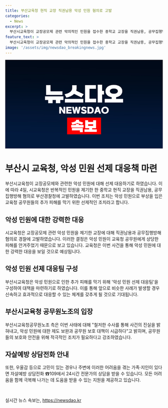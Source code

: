 ```yaml
---
title: 부산교육청 현직 교장 직권남용 악성 민원 혐의로 고발
categories:
  - News
excerpt: >
  부산시교육청이 교장공모제 관련 악의적인 민원을 접수한 중학교 교장을 직권남용, 공무집행방해 혐의로 고발했다. 이로써 관련 사망 사건과의 인과관계가 의심되면서 추가 조사가 필요하다는 입장이다. 또한 악성 민원에 대비하기 위해 악성 민원 선제 대응팀을 구성하여 대책을 마련하기로 결정했다. 이에 대한 관련 공무원 단체의 요구도 나왔으며, 추가 피해 방지를 위한 보완과 보호 대책을 시급하다고 강조했다.
feature_text: >
  부산시교육청이 교장공모제 관련 악의적인 민원을 접수한 중학교 교장을 직권남용, 공무집행방해 혐의로 고발했다. 이로써 관련 사망 사건과의 인과관계가 의심되면서 추가 조사가 필요하다는 입장이다. 또한 악성 민원에 대비하기 위해 악성 민원 선제 대응팀을 구성하여 대책을 마련하기로 결정했다. 이에 대한 관련 공무원 단체의 요구도 나왔으며, 추가 피해 방지를 위한 보완과 보호 대책을 시급하다고 강조했다.
image: '/assets/img/newsdao_breakingnews.jpg'
---
```


<p><img src="/assets/img/newsdao_breakingnews.jpg" alt="cryptoinkorea 속보" /></p>

<h1 data-ke-size="size26"><b>부산시 교육청, 악성 민원 선제 대응책 마련</b></h1>

<p data-ke-size="size16"></p>

<p data-ke-size="size16">부산시교육청이 교장공모제와 관련한 악성 민원에 대해 선제 대응하기로 하였습니다. 이에 따라 4일, 시교육청은 반복적인 민원을 제기한 한 중학교 현직 교장을 직권남용, 공무집행방해 혐의로 부산경찰청에 고발하였습니다. 이번 조치는 악성 민원으로 부상을 입은 교육청 공무원들의 추가 피해를 막기 위한 선제적인 조치라고 합니다.</p>

<h2 data-ke-size="size26">악성 민원에 대한 강력한 대응</h2>

<p data-ke-size="size16">시교육청은 교장공모제 관련 악성 민원을 제기한 교장에 대해 직권남용과 공무집행방해 혐의로 경찰에 고발하였습니다. 이러한 결정은 악성 민원이 교육청 공무원에게 상당한 피해를 안겨주었기 때문으로 보고 있습니다. 교육청은 이번 사건을 통해 악성 민원에 대한 강력한 대응을 보일 것으로 예상됩니다.</p>

<h2 data-ke-size="size26">악성 민원 선제 대응팀 구성</h2>

<p data-ke-size="size16">부산시교육청은 악성 민원으로 인한 추가 피해를 막기 위해 '악성 민원 선제 대응팀'을 구성하여 대책을 마련하기로 하였습니다. 이를 통해 앞으로 비슷한 사례가 발생할 경우 신속하고 효과적으로 대응할 수 있는 체계를 갖추게 될 것으로 기대됩니다.</p>

<h2 data-ke-size="size26">부산시교육청 공무원노조의 입장</h2>

<p data-ke-size="size16">부산시교육청공무원노조 측은 이번 사태에 대해 "철저한 수사를 통해 사건의 진실을 밝혀내고, 악성 민원에 대한 제도 보완과 공무원 보호 대책이 시급하다"고 밝히며, 공무원들의 보호와 안전을 위해 적극적인 조치가 필요하다고 강조하였습니다.</p>

<h2 data-ke-size="size26">자살예방 상담전화 안내</h2>

<p data-ke-size="size16">또한, 우울감 등으로 고민이 있는 경우나 주변에 이러한 어려움을 겪는 가족·지인이 있다면 자살예방 상담전화 ☎109에서 24시간 전문가의 상담을 받을 수 있습니다. 모든 어려움을 함께 극복해 나가는 데 도움을 받을 수 있는 지원을 제공하고 있습니다.</p>

<p data-ke-size="size16">&nbsp;</p>
실시간 뉴스 속보는, <a href="https://newsdao.kr" rel="dofollow">https://newsdao.kr</a>


